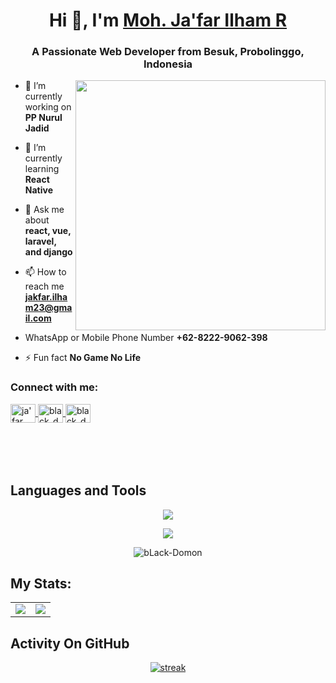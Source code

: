 <h1 align="center">Hi 👋, I'm <a href="https://github.com/black-domon">Moh. Ja'far Ilham R</a></h1>
<h3 align="center">A Passionate Web Developer from Besuk, Probolinggo, Indonesia</h3>
<img align="right" width="400" src="https://bayanbox.ir/view/1353559592827697052/programmer.gif">

- 🔭 I’m currently working on **PP Nurul Jadid**

- 🌱 I’m currently learning **React Native**

- 💬 Ask me about **react, vue, laravel, and django**

- 📫 How to reach me **jakfar.ilham23@gmail.com**

- WhatsApp or Mobile Phone Number **+62-8222-9062-398**

- ⚡ Fun fact **No Game No Life**


<h3 align="left">Connect with me:</h3>
<p align="left" style="margin-bottom: 50px">
<a href="https://fb.com/ja'far ilham" target="blank">
  <img align="center" src="https://raw.githubusercontent.com/rahuldkjain/github-profile-readme-generator/master/src/images/icons/Social/facebook.svg" alt="ja'far ilham" height="30" width="40" />
</a>
<a href="https://instagram.com/black_domon" target="blank">
  <img align="center" src="https://raw.githubusercontent.com/rahuldkjain/github-profile-readme-generator/master/src/images/icons/Social/instagram.svg" alt="black_domon" height="30" width="40" />
</a>
<a href="https://wa.me/+6282229062398" target="blank">
  <img align="center" src="https://raw.githubusercontent.com/rahuldkjain/github-profile-readme-generator/master/src/images/icons/Social/whatsapp.svg" alt="black_domon" height="30" width="40" />
</a>
</p>

&nbsp;

## Languages and Tools
<p align="center"> <a href="https://github.com/black-domon"><img src="https://skillicons.dev/icons?i=vscode,github,mongodb,css,html,js,express,bots,nodejs,laravel,django,bootstrap"></a></p>
<p align="center"> <a href="https://github.com/black-domon"><img src="https://skillicons.dev/icons?i=elixir,tailwind,php,mysql,replit,vue,react,postgresql"></a></p>

<p align="center"><img align="center" src="https://github-readme-stats.vercel.app/api/top-langs?username=bLack-Domon&show_icons=true&locale=en&layout=compact&bg_color=151515" alt="bLack-Domon"/></p>

## My Stats:
<div align="center">

<table>
  <tr>
    <td>
      <img src="https://github-readme-stats-eight-theta.vercel.app/api?username=bLack-Domon&show_icons=true&theme=tokyonight&include_all_commits=true&count_private=true&hide_border=true" />
    </td>
    <td>
      <img src="https://github-readme-stats-eight-theta.vercel.app/api/top-langs/?username=bLack-Domon&layout=compact&theme=tokyonight&langs_count=8&hide_border=true" />
    </td>
  </tr>
</table>

</div>



## Activity On GitHub
<p align="center">
  <a href="https://github.com/black-domon">      
<img title="stats" alt="streak" src="https://github-readme-streak-stats.herokuapp.com/?user=black-domon&theme=dark&hide_border=true&stroke=f53b3b"/>
</a> 
</p>
